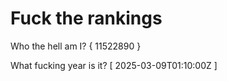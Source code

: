 # Fuck the rankings

Who the hell am I?
{ 11522890 }

What fucking year is it?
[ 2025-03-09T01:10:00Z ]

